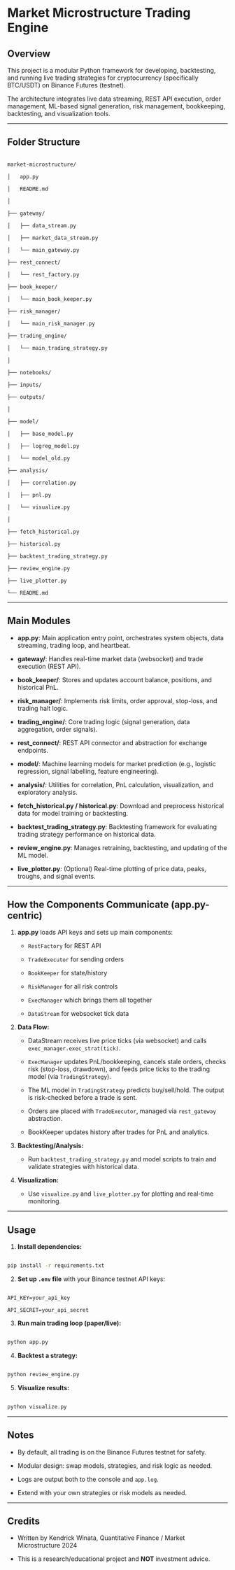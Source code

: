 # Market Microstructure Trading Engine

## Overview

This project is a modular Python framework for developing, backtesting, and running live trading strategies for cryptocurrency (specifically BTC/USDT) on Binance Futures (testnet).

The architecture integrates live data streaming, REST API execution, order management, ML-based signal generation, risk management, bookkeeping, backtesting, and visualization tools.

---

## Folder Structure

```

market-microstructure/

│   app.py

│   README.md

│

├── gateway/

│   ├── data_stream.py

│   ├── market_data_stream.py

│   └── main_gateway.py

├── rest_connect/

│   └── rest_factory.py

├── book_keeper/

│   └── main_book_keeper.py

├── risk_manager/

│   └── main_risk_manager.py

├── trading_engine/

│   └── main_trading_strategy.py

│

├── notebooks/

├── inputs/

├── outputs/

│

├── model/

│   ├── base_model.py

│   ├── logreg_model.py

│   └── model_old.py

├── analysis/

│   ├── correlation.py

│   ├── pnl.py

│   └── visualize.py

│

├── fetch_historical.py

├── historical.py

├── backtest_trading_strategy.py

├── review_engine.py

├── live_plotter.py

└── README.md

```

---

## Main Modules

- **app.py**: Main application entry point, orchestrates system objects, data streaming, trading loop, and heartbeat.

- **gateway/**: Handles real-time market data (websocket) and trade execution (REST API).

- **book_keeper/**: Stores and updates account balance, positions, and historical PnL.

- **risk_manager/**: Implements risk limits, order approval, stop-loss, and trading halt logic.

- **trading_engine/**: Core trading logic (signal generation, data aggregation, order signals).

- **rest_connect/**: REST API connector and abstraction for exchange endpoints.

- **model/**: Machine learning models for market prediction (e.g., logistic regression, signal labelling, feature engineering).

- **analysis/**: Utilities for correlation, PnL calculation, visualization, and exploratory analysis.

- **fetch_historical.py / historical.py**: Download and preprocess historical data for model training or backtesting.

- **backtest_trading_strategy.py**: Backtesting framework for evaluating trading strategy performance on historical data.

- **review_engine.py**: Manages retraining, backtesting, and updating of the ML model.

- **live_plotter.py**: (Optional) Real-time plotting of price data, peaks, troughs, and signal events.

---

## How the Components Communicate (app.py-centric)

1. **app.py** loads API keys and sets up main components:

   - `RestFactory` for REST API

   - `TradeExecutor` for sending orders

   - `BookKeeper` for state/history

   - `RiskManager` for all risk controls

   - `ExecManager` which brings them all together

   - `DataStream` for websocket tick data

2. **Data Flow:**

   - DataStream receives live price ticks (via websocket) and calls `exec_manager.exec_strat(tick)`.

   - `ExecManager` updates PnL/bookkeeping, cancels stale orders, checks risk (stop-loss, drawdown), and feeds price ticks to the trading model (via `TradingStrategy`).

   - The ML model in `TradingStrategy` predicts buy/sell/hold. The output is risk-checked before a trade is sent.

   - Orders are placed with `TradeExecutor`, managed via `rest_gateway` abstraction.

   - BookKeeper updates history after trades for PnL and analytics.

3. **Backtesting/Analysis:**

   - Run `backtest_trading_strategy.py` and model scripts to train and validate strategies with historical data.

4. **Visualization:**

   - Use `visualize.py` and `live_plotter.py` for plotting and real-time monitoring.

---

## Usage

1. **Install dependencies:**

```bash

pip install -r requirements.txt

```

2. **Set up `.env` file** with your Binance testnet API keys:

```env

API_KEY=your_api_key

API_SECRET=your_api_secret

```

3. **Run main trading loop (paper/live):**

```bash

python app.py

```

4. **Backtest a strategy:**

```bash

python review_engine.py

```

5. **Visualize results:**

```bash

python visualize.py

```

---

## Notes

- By default, all trading is on the Binance Futures testnet for safety.

- Modular design: swap models, strategies, and risk logic as needed.

- Logs are output both to the console and `app.log`.

- Extend with your own strategies or risk models as needed.

---

## Credits

- Written by Kendrick Winata, Quantitative Finance / Market Microstructure 2024

- This is a research/educational project and **NOT** investment advice.
